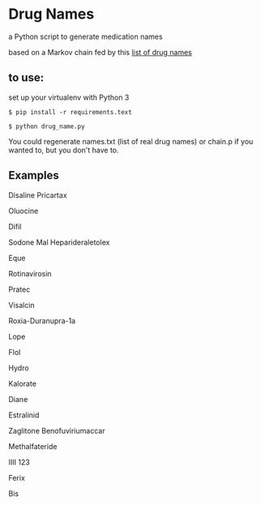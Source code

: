 # Drug Names

a Python script to generate medication names

based on a Markov chain fed by this [list of drug names](https://druginfo.nlm.nih.gov/drugportal/drug/names/a)

## to use:

set up your virtualenv with Python 3

`$ pip install -r requirements.text`

`$ python drug_name.py`

You could regenerate names.txt (list of real drug names) or chain.p if you wanted to, but you don't have to.

## Examples

Disaline Pricartax

Oluocine

Difil

Sodone Mal Heparideraletolex

Eque

Rotinavirosin

Pratec

Visalcin

Roxia-Duranupra-1a

Lope

Flol

Hydro

Kalorate

Diane

Estralinid

Zaglitone Benofuviriumaccar

Methalfateride

IIII 123

Ferix

Bis
